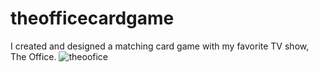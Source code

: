 # theofficecardgame
I created and designed a matching card game with my favorite TV show, The Office.
![theoofice](https://user-images.githubusercontent.com/88953222/136276165-b486eabc-3448-4e89-832e-7c25f803e45f.png)
